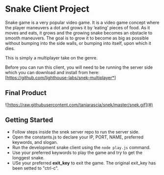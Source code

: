 # Snake Client Project

Snake game is a very popular video game. It is a video game concept where the player maneuvers a dot and grows it by ‘eating’ pieces of food. As it moves and eats, it grows and the growing snake becomes an obstacle to smooth maneuvers. The goal is to grow it to become as big as possible without bumping into the side walls, or bumping into itself, upon which it dies.

This is simply a multiplayer take on the genre.

Before you can run this client, you will need to be running the server side which you can download and install from here: 
[https://github.com/lighthouse-labs/snek-multiplayer*]

## Final Product

![https://raw.githubusercontent.com/taniarascia/snek/master/snek.gif](#)

## Getting Started

- Follow steps inside the snek server repo to run the server side.
- Open the constants.js to declare your IP, PORT, NAME, preferred keywords, and slogan.
- Run the development snake client using the `node play.js` command.
- Use your preferred keywords to play the game and try to get the longgest snake.
- USe your preferred **exit_key** to exit the game. The original exit_key has been setted to "ctrl-c".